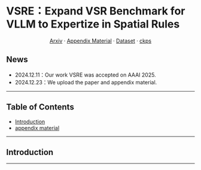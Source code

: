 # VSRE：Expand VSR Benchmark for VLLM to Expertize in Spatial Rules
  <p align="center">  
    <a href="https://arxiv.org/pdf/2412.18224">Arxiv</a>
    ·
    <a href="https://github.com/user-attachments/files/18237160/appendix.pdf">Appendix Material</a>
    ·
    <a href="">Dataset</a>
    ·
    <a href="">ckps</a>
  </p>


## News
- 2024.12.11：Our work VSRE was accepted on AAAI 2025.
- 2024.12.23：We upload the paper and appendix material.


---

## Table of Contents

- [Introduction](#introduction)
- [appendix material](https://github.com/user-attachments/files/18237160/appendix.pdf)



---

## Introduction


---



